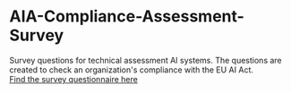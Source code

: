 # AIA-Compliance-Assessment-Survey
Survey questions for technical assessment AI systems. The questions are created to check an organization's compliance with the EU AI Act. 
<br>
[Find the survey questionnaire here](https://github.com/appraise-ai/AIA-Compliance-Assessment-Survey/blob/main/Survey%20questions.pdf)
